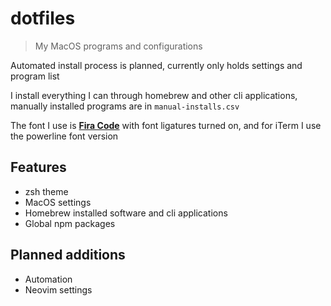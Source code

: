 # dotfiles
>My MacOS programs and configurations

Automated install process is planned, currently only holds settings and program list

I install everything I can through homebrew and other cli applications, manually installed programs are in `manual-installs.csv`

The font I use is [**Fira Code**](https://github.com/tonsky/FiraCode) with font ligatures turned on, and for iTerm I use the powerline font version

## Features
  - zsh theme
  - MacOS settings
  - Homebrew installed software and cli applications
  - Global npm packages

## Planned additions
  - Automation
  - Neovim settings
